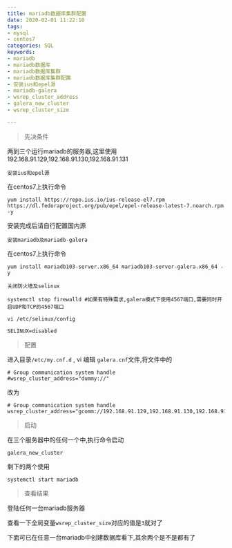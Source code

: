 ```yaml
---
title: mariadb数据库集群配置
date: 2020-02-01 11:22:10
tags: 
- mysql
- centos7
categories: SQL
keywords:
- mariadb
- mariadb数据库
- mariadb数据库集群
- mariadb数据库集群配置
- 安装ius和epel源
- mariadb-galera
- wsrep_cluster_address
- galera_new_cluster
- wsrep_cluster_size

---
```

> 先决条件

两到三个运行mariadb的服务器,这里使用192.168.91.129,192.168.91.130,192.168.91.131

`安装ius和epel源`

在centos7上执行命令

```shell
yum install https://repo.ius.io/ius-release-el7.rpm https://dl.fedoraproject.org/pub/epel/epel-release-latest-7.noarch.rpm -y
```

安装完成后请自行配置国内源

`安装mariadb及mariadb-galera`

在centos7上执行命令

```shell
yum install mariadb103-server.x86_64 mariadb103-server-galera.x86_64 -y
```

`关闭防火墙及selinux`

```shell
systemctl stop firewalld #如果有特殊需求,galera模式下使用4567端口,需要同时开启UDP和TCP的4567端口
```

`vi /etc/selinux/config`

```shell
SELINUX=disabled
```

> 配置

进入目录`/etc/my.cnf.d` , vi 编辑 `galera.cnf`文件,将文件中的

```shell
# Group communication system handle
#wsrep_cluster_address="dummy://"
```

改为

```shell
# Group communication system handle
wsrep_cluster_address="gcomm://192.168.91.129,192.168.91.130,192.168.91.131"
```

>启动

在三个服务器中的任何一个中,执行命令启动

```shell
galera_new_cluster
```

剩下的两个使用

```shell
systemctl start mariadb
```

>查看结果

登陆任何一台mariadb服务器

查看一下全局变量`wsrep_cluster_size`对应的值是`3`就对了

下面可已在任意一台mariadb中创建数据库看下,其余两个是不是都有了
